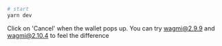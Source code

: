 ```bash
# start
yarn dev
```

Click on 'Cancel' when the wallet pops up. You can try wagmi@2.9.9 and wagmi@2.10.4 to feel the difference
